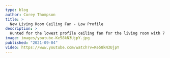 ```yaml
---
type: blog
author: Corey Thompson
title: >
  New Living Room Ceiling Fan - Low Profile
description: >
  Hunted for the lowest profile ceiling fan for the living room with 7 ft ceiling. This was the shortest I could find.
image: images/youtube-Ke58kN3UjpY.jpg
published: "2021-09-04"
video: https://www.youtube.com/watch?v=Ke58kN3UjpY
---
```

